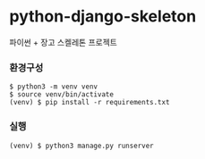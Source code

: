 # python-django-skeleton

파이썬 + 장고 스켈레톤 프로젝트

### 환경구성
```
$ python3 -m venv venv
$ source venv/bin/activate
(venv) $ pip install -r requirements.txt
```

### 실행
```
(venv) $ python3 manage.py runserver
